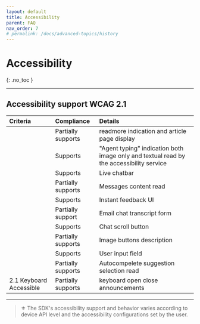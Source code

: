 ```yaml
---
layout: default
title: Accessibility
parent: FAQ
nav_order: 7
# permalink: /docs/advanced-topics/history
---
```


# Accessibility
{: .no_toc }

---

## Accessibility support WCAG 2.1

|Criteria |Compliance |Details |
|:--|:--|:--|
||Partially supports|readmore indication and article page display |
||Supports|"Agent typing" indication both image only and textual read by the accessibility service|
||Supports|Live chatbar|
||Partially supports| Messages content read|
||Supports|Instant feedback UI|
||Partially support|Email chat transcript form |
||Supports|Chat scroll button |
||Partially supports| Image buttons description|
||Supports|User input field |
||Partially supports|Autocompelete suggestion selection read|
|2.1 Keyboard Accessible|Partially supports|keyboard open close announcements |

---

> ⚜️ The SDK's accessibility support and behavior varies according to device API level and the accessibility configurations set by the user.